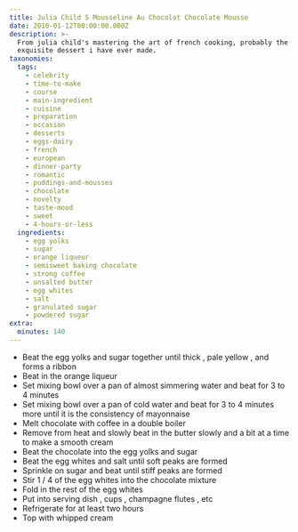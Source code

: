 ```yaml
---
title: Julia Child S Mousseline Au Chocolat Chocolate Mousse
date: 2010-01-12T00:00:00.000Z
description: >-
  From julia child's mastering the art of french cooking, probably the most
  exquisite dessert i have ever made.
taxonomies:
  tags:
    - celebrity
    - time-to-make
    - course
    - main-ingredient
    - cuisine
    - preparation
    - occasion
    - desserts
    - eggs-dairy
    - french
    - european
    - dinner-party
    - romantic
    - puddings-and-mousses
    - chocolate
    - novelty
    - taste-mood
    - sweet
    - 4-hours-or-less
  ingredients:
    - egg yolks
    - sugar
    - orange liqueur
    - semisweet baking chocolate
    - strong coffee
    - unsalted butter
    - egg whites
    - salt
    - granulated sugar
    - powdered sugar
extra:
  minutes: 140
---
```

 - Beat the egg yolks and sugar together until thick , pale yellow , and forms a ribbon
 - Beat in the orange liqueur
 - Set mixing bowl over a pan of almost simmering water and beat for 3 to 4 minutes
 - Set mixing bowl over a pan of cold water and beat for 3 to 4 minutes more until it is the consistency of mayonnaise
 - Melt chocolate with coffee in a double boiler
 - Remove from heat and slowly beat in the butter slowly and a bit at a time to make a smooth cream
 - Beat the chocolate into the egg yolks and sugar
 - Beat the egg whites and salt until soft peaks are formed
 - Sprinkle on sugar and beat until stiff peaks are formed
 - Stir 1 / 4 of the egg whites into the chocolate mixture
 - Fold in the rest of the egg whites
 - Put into serving dish , cups , champagne flutes , etc
 - Refrigerate for at least two hours
 - Top with whipped cream
